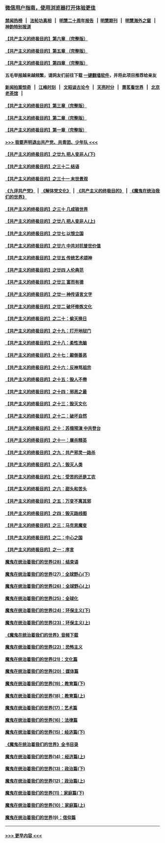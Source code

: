 ### [微信用户指南，使用浏览器打开体验更佳](https://github.com/gfw-breaker/banned-news1/blob/master/indexes/wechat-guide.md?t=0)
#### [禁闻热榜](热点新闻.md?t=0)  &nbsp;&nbsp;|&nbsp;&nbsp; [法轮功真相](https://github.com/gfw-breaker/truth/blob/master/README.md?t=0) &nbsp;&nbsp;|&nbsp;&nbsp; [明慧二十周年报告](https://github.com/gfw-breaker/mh-reports/blob/master/README.md?t=0) &nbsp;&nbsp;|&nbsp;&nbsp;[明慧期刊](https://github.com/gfw-breaker/mh-qikan) &nbsp;&nbsp;|&nbsp;&nbsp; [明慧海外之窗](https://github.com/gfw-breaker/mh-news/blob/master/README.md?t=0) &nbsp;&nbsp;|&nbsp;&nbsp; [神韵特别报道](https://github.com/gfw-breaker/mh-news/blob/master/shenyun.md?t=0)
#### [【共产主义的终极目的】第六章 （完整版）](../pages/nsc422/n11428913.md?t=02071111) 
#### [【共产主义的终极目的】第五章 （完整版）](../pages/nsc422/n11428912.md?t=02071111) 
#### [【共产主义的终极目的】第四章 （完整版）](../pages/nsc422/n11428907.md?t=02071111) 
#### 五毛举报越来越频繁，请网友们前往下载 [一键翻墙软件](https://github.com/gfw-breaker/ssr-accounts)，并将此项目推荐给亲友
#### [新闻拍案惊奇](https://github.com/gfw-breaker/banned-news1/blob/master/pages/link4.md) &nbsp;&nbsp;|&nbsp;&nbsp; [江峰时刻](https://github.com/gfw-breaker/banned-news1/blob/master/pages/link4.md) &nbsp;&nbsp;|&nbsp;&nbsp; [文昭谈古论今](https://github.com/gfw-breaker/banned-news1/blob/master/pages/link4.md) &nbsp;&nbsp;|&nbsp;&nbsp; [天亮时分](https://github.com/gfw-breaker/banned-news1/blob/master/pages/link4.md) &nbsp;&nbsp;|&nbsp;&nbsp; [萧茗看世界](https://github.com/gfw-breaker/banned-news1/blob/master/pages/link4.md) &nbsp;&nbsp;|&nbsp;&nbsp; [北京老茶馆](https://github.com/gfw-breaker/banned-news1/blob/master/pages/link4.md) &nbsp;&nbsp;|&nbsp;&nbsp; 
#### [【共产主义的终极目的】第三章（完整版）](../pages/nsc422/n11428848.md?t=02071111) 
#### [【共产主义的终极目的】第二章（完整版）](../pages/nsc422/n11428831.md?t=02071111) 
#### [【共产主义的终极目的】第一章（完整版）](../pages/nsc422/n11417651.md?t=02071111) 
#### [>>> 我要声明退出共产党、共青团、少年队 <<<](https://github.com/begood0513/goodnews/blob/master/quit/letter.md) 
#### [【共产主义的终极目的】之廿九 把人变非人(下)](../pages/nsc422/n11344140.md?t=02071111) 
#### [【共产主义的终极目的】之三十二 结语](../pages/nsc422/n11360535.md?t=02071111) 
#### [【共产主义的终极目的】之三十一 末世景观](../pages/nsc422/n11351129.md?t=02071111) 
#### [《九评共产党》](https://github.com/begood0513/9ping.md/blob/master/README.md) &nbsp;|&nbsp; [《解体党文化》](../../../../jtdwh.md/blob/master/README.md)  &nbsp;|&nbsp; [《共产主义的终极目的》](../../../../gczydzjmd.md/blob/master/README.md) &nbsp;|&nbsp; [《魔鬼在统治我们的世界》](../../../../mgztzwmdsj.md/blob/master/README.md) 
#### [【共产主义的终极目的】之三十 几成狼世界](../pages/nsc422/n11348280.md?t=02071111) 
#### [【共产主义的终极目的】之廿八 把人变非人(上)](../pages/nsc422/n11340492.md?t=02071111) 
#### [【共产主义的终极目的】之廿七 以恨立国](../pages/nsc422/n11336944.md?t=02071111) 
#### [【共产主义的终极目的】之廿六 中共对抗普世价值](../pages/nsc422/n11324785.md?t=02071111) 
#### [【共产主义的终极目的】之廿五 传统艺术颂神](../pages/nsc422/n11296396.md?t=02071111) 
#### [【共产主义的终极目的】之廿四 人伦典范](../pages/nsc422/n11296397.md?t=02071111) 
#### [【共产主义的终极目的】之廿三 富而有德](../pages/nsc422/n11283598.md?t=02071111) 
#### [【共产主义的终极目的】之廿一 神传语言文字](../pages/nsc422/n11263265.md?t=02071111) 
#### [【共产主义的终极目的】之廿二 破坏修炼文化](../pages/nsc422/n11245728.md?t=02071111) 
#### [【共产主义的终极目的】之二十：偷天换日](../pages/nsc422/n11238846.md?t=02071111) 
#### [【共产主义的终极目的】之十九：打开地狱门](../pages/nsc422/n11206376.md?t=02071111) 
#### [【共产主义的终极目的】之十八：柔性洗脑](../pages/nsc422/n11199994.md?t=02071111) 
#### [【共产主义的终极目的】之十七：颠倒善恶](../pages/nsc422/n11179782.md?t=02071111) 
#### [【共产主义的终极目的】之十六：反神骂祖宗](../pages/nsc422/n11166798.md?t=02071111) 
#### [【共产主义的终极目的】之十五：毁人不倦](../pages/nsc422/n11166792.md?t=02071111) 
#### [【共产主义的终极目的】之十四：邪恶之最](../pages/nsc422/n11150249.md?t=02071111) 
#### [【共产主义的终极目的】之十三：毁灭文化](../pages/nsc422/n11135227.md?t=02071111) 
#### [【共产主义的终极目的】之十二：破坏自然](../pages/nsc422/n11135214.md?t=02071111) 
#### [【共产主义的终极目的】之十：苏俄预演 中共登台](../pages/nsc422/n11118424.md?t=02071111) 
#### [【共产主义的终极目的】之十一：屠杀精英](../pages/nsc422/n11118442.md?t=02071111) 
#### [【共产主义的终极目的】之九：共产邪灵一路杀](../pages/nsc422/n11114139.md?t=02071111) 
#### [【共产主义的终极目的】之八：毁灭人类](../pages/nsc422/n11108503.md?t=02071111) 
#### [【共产主义的终极目的】之七：受苦的还是工农](../pages/nsc422/n11101809.md?t=02071111) 
#### [【共产主义的终极目的】之六：甜头和苦头](../pages/nsc422/n11096971.md?t=02071111) 
#### [【共产主义的终极目的】之五：万变不离其邪](../pages/nsc422/n11091285.md?t=02071111) 
#### [【共产主义的终极目的】之四：毁灭路线图](../pages/nsc422/n11086284.md?t=02071111) 
#### [【共产主义的终极目的】之三：马克思魔变](../pages/nsc422/n11061941.md?t=02071111) 
#### [【共产主义的终极目的】之二：中心之国](../pages/nsc422/n11047728.md?t=02071111) 
#### [【共产主义的终极目的】之一：序言](../pages/nsc422/n11086077.md?t=02071111) 
#### [魔鬼在统治着我们的世界(28)：结束语](../pages/nsc422/n10936246.md?t=02071111) 
#### [魔鬼在统治着我们的世界(27)：全球野心(下)](../pages/nsc422/n10928319.md?t=02071111) 
#### [魔鬼在统治着我们的世界(26)：全球野心(上)](../pages/nsc422/n10900318.md?t=02071111) 
#### [魔鬼在统治着我们的世界(25)：全球化](../pages/nsc422/n10788205.md?t=02071111) 
#### [魔鬼在统治着我们的世界(24)：环保主义(下)](../pages/nsc422/n10695307.md?t=02071111) 
#### [魔鬼在统治着我们的世界(23)：环保主义(上)](../pages/nsc422/n10688613.md?t=02071111) 
#### [《魔鬼在统治着我们的世界》音频下载](../pages/nsc422/n10635553.md?t=02071111) 
#### [魔鬼在统治着我们的世界(22)：恐怖主义](../pages/nsc422/n10614727.md?t=02071111) 
#### [魔鬼在统治着我们的世界(21)：文化篇](../pages/nsc422/n10597706.md?t=02071111) 
#### [魔鬼在统治着我们的世界(20)：媒体篇](../pages/nsc422/n10586579.md?t=02071111) 
#### [魔鬼在统治着我们的世界(19)：教育篇(下)](../pages/nsc422/n10564808.md?t=02071111) 
#### [魔鬼在统治着我们的世界(18)：教育篇(上)](../pages/nsc422/n10526970.md?t=02071111) 
#### [魔鬼在统治着我们的世界(17)：艺术篇](../pages/nsc422/n10499093.md?t=02071111) 
#### [魔鬼在统治着我们的世界(16)：法律篇](../pages/nsc422/n10485969.md?t=02071111) 
#### [魔鬼在统治着我们的世界(15)：经济篇(下)](../pages/nsc422/n10469975.md?t=02071111) 
#### [《魔鬼在统治着我们的世界》全书目录](../pages/nsc422/n10464261.md?t=02071111) 
#### [魔鬼在统治着我们的世界(14)：经济篇(上)](../pages/nsc422/n10457370.md?t=02071111) 
#### [魔鬼在统治着我们的世界(13)：政治篇(下)](../pages/nsc422/n10448270.md?t=02071111) 
#### [魔鬼在统治着我们的世界(12)：政治篇(上)](../pages/nsc422/n10444576.md?t=02071111) 
#### [魔鬼在统治着我们的世界(11)：家庭篇(下)](../pages/nsc422/n10440961.md?t=02071111) 
#### [魔鬼在统治着我们的世界(10)：家庭篇(上)](../pages/nsc422/n10435448.md?t=02071111) 
#### [魔鬼在统治着我们的世界(9)：信仰篇](../pages/nsc422/n10432159.md?t=02071111) 

----
#### [ >>> 更早内容 <<< ](../indexes/nsc422-earlier.md)
